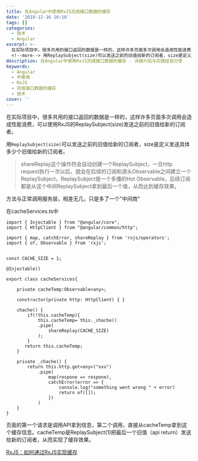 ```yaml
---
title: 在Angular中使用RxJS完成接口数据的缓存
date: '2019-12-16 16:16'
tags: []
categories:
  - 技术
  - Angular
excerpt: >-
  在实际项目中，很多共用的接口返回的数据是一样的，这样许多页面多次调用会造成性能浪费，可以使用RxJS的ReplaySubject(size)发送之前的旧值给新的订阅者。
  <!--more--> 用ReplaySubject(size)可以发送之前的旧值给新的订阅者，size是定义发送具体多少个旧值给...
description: 在Angular中使用RxJS完成接口数据的缓存 - 详细介绍与实践经验分享
keywords:
  - Angular
  - 中使用
  - RxJS
  - 完成接口数据的缓存
  - 技术
cover: ''
---
```


在实际项目中，很多共用的接口返回的数据是一样的，这样许多页面多次调用会造成性能浪费，可以使用RxJS的ReplaySubject(size)发送之前的旧值给新的订阅者。

<!--more-->

用`ReplaySubject(size)`可以发送之前的旧值给新的订阅者，size是定义发送具体多少个旧值给新的订阅者。

> shareReplay这个操作符会自动创建一个ReplaySubject，一旦http request执行一次以后，就会在后续的订阅和源头Observable之间建立一个ReplaySubject，ReplaySubject是一个多播的Hot Observable，后续订阅都是从这个中间ReplaySubject拿到最后一个值，从而达到缓存效果。

方法与正常调用服务层，相差无几，只是多了一个"中间商"

在cacheServices.ts中

```
import { Injectable } from "@angular/core";
import { HttpClient } from "@angular/common/http";

import { map, catchError, shareReplay } from 'rxjs/operators';
import { of, Observable } from 'rxjs';


const CACHE_SIZE = 1;

@Injectable()

export class cacheServices{

    private cacheTemp:Observable<any>;

    constructor(private http: HttpClient) { }

    chache() {
        if(!this.cacheTemp){
            this.cacheTemp= this._chache()
            .pipe(
                shareReplay(CACHE_SIZE)
            );
        }
       return this.cacheTemp;
    }

    private _chache() {
        return this.http.get<any>("xxx")
            .pipe(
                map(respone => respone),
                catchError(error => {
                    console.log("something went wrong " + error)
                    return of([]);
                })
            )
    }
}
```

页面的第一个请求是调用API拿到信息，第二个调用，直接从cacheTemp拿到这个缓存信息。cacheTemp是ReplaySubject(1)把最后一个旧值（api return）发送给新的订阅者，从而实现了缓存效果。

[RxJS：如何通过RxJS实现缓存][1]

[1]: https://limeii.github.io/2019/08/rxjs-caching/
